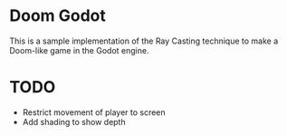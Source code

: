 # Doom Godot

This is a sample implementation of the Ray Casting technique to make a Doom-like game in the Godot engine.

# TODO

- Restrict movement of player to screen
- Add shading to show depth
